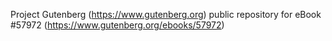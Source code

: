 Project Gutenberg (https://www.gutenberg.org) public repository for
eBook #57972 (https://www.gutenberg.org/ebooks/57972)
